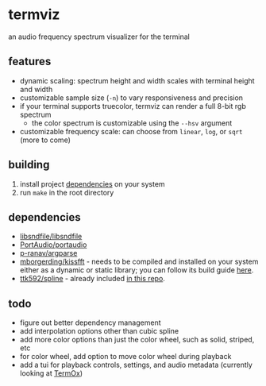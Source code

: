 # termviz
an audio frequency spectrum visualizer for the terminal

## features
- dynamic scaling: spectrum height and width scales with terminal height and width
- customizable sample size (`-n`) to vary responsiveness and precision
- if your terminal supports truecolor, termviz can render a full 8-bit rgb spectrum
	- the color spectrum is customizable using the `--hsv` argument
- customizable frequency scale: can choose from `linear`, `log`, or `sqrt` (more to come)

## building
1. install project [dependencies](#dependencies) on your system
2. run `make` in the root directory

## dependencies
- [libsndfile/libsndfile](https://github.com/libsndfile/libsndfile)
- [PortAudio/portaudio](https://github.com/PortAudio/portaudio)
- [p-ranav/argparse](https://github.com/p-ranav/argparse)
- [mborgerding/kissfft](https://github.com/mborgerding/kissfft) - needs to be compiled and installed on your system either as a dynamic or static library; you can follow its build guide [here](https://github.com/mborgerding/kissfft?tab=readme-ov-file#building).
- [ttk592/spline](https://github.com/ttk592/spline) - already included [in this repo](/src/spline.hpp).

## todo
- figure out better dependency management
- add interpolation options other than cubic spline
- add more color options than just the color wheel, such as solid, striped, etc
- for color wheel, add option to move color wheel during playback
- add a tui for playback controls, settings, and audio metadata (currently looking at [TermOx](https://github.com/a-n-t-h-o-n-y/TermOx))
